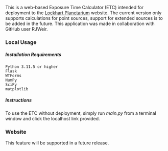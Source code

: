 This is a web-based Exposure Time Calculator (ETC) intended for deployment to the [Lockhart Planetarium](http://www.physics.umanitoba.ca/astro/?page_id=8) website. The current version only supports calculations for point sources, support for extended sources is to be added in the future. This application was made in collaboration with GitHub user RJWeir. 

### Local Usage
##### Installation Requirements

	Python 3.11.5 or higher
	Flask
	WTForms
	NumPy
	SciPy
	matplotlib

##### Instructions
To use the ETC without deployment, simply run *main.py* from a terminal window and click the localhost link provided.

### Website
This feature will be supported in a future release. 
